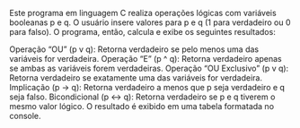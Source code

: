 Este programa em linguagem C realiza operações lógicas com variáveis booleanas p e q. O usuário insere valores para p e q (1 para verdadeiro ou 0 para falso). O programa, então, calcula e exibe os seguintes resultados:

Operação “OU” (p v q): Retorna verdadeiro se pelo menos uma das variáveis for verdadeira.
Operação “E” (p ^ q): Retorna verdadeiro apenas se ambas as variáveis forem verdadeiras.
Operação “OU Exclusivo” (p v q): Retorna verdadeiro se exatamente uma das variáveis for verdadeira.
Implicação (p -> q): Retorna verdadeiro a menos que p seja verdadeiro e q seja falso.
Bicondicional (p <-> q): Retorna verdadeiro se p e q tiverem o mesmo valor lógico.
O resultado é exibido em uma tabela formatada no console.
